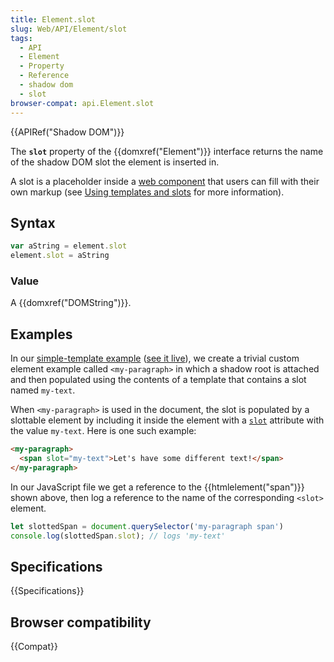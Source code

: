 ```yaml
---
title: Element.slot
slug: Web/API/Element/slot
tags:
  - API
  - Element
  - Property
  - Reference
  - shadow dom
  - slot
browser-compat: api.Element.slot
---
```

{{APIRef("Shadow DOM")}}

The **`slot`** property of the {{domxref("Element")}} interface
returns the name of the shadow DOM slot the element is inserted in.

A slot is a placeholder inside a [web
component](/en-US/docs/Web/Web_Components) that users can fill with their own markup (see [Using templates and
slots](/en-US/docs/Web/Web_Components/Using_templates_and_slots) for more information).

## Syntax

```js
var aString = element.slot
element.slot = aString
```

### Value

A {{domxref("DOMString")}}.

## Examples

In our [simple-template
example](https://github.com/mdn/web-components-examples/tree/master/simple-template) ([see it
live](https://mdn.github.io/web-components-examples/simple-template/)), we create a trivial custom element example called
`<my-paragraph>` in which a shadow root is attached and then populated
using the contents of a template that contains a slot named `my-text`.

When `<my-paragraph>` is used in the document, the slot is populated
by a slottable element by including it inside the element with a
[`slot`](/en-US/docs/Web/HTML/Global_attributes/slot) attribute
with the value `my-text`. Here is one such example:

```html
<my-paragraph>
  <span slot="my-text">Let's have some different text!</span>
</my-paragraph>
```

In our JavaScript file we get a reference to the {{htmlelement("span")}} shown above,
then log a reference to the name of the corresponding `<slot>` element.

```js
let slottedSpan = document.querySelector('my-paragraph span')
console.log(slottedSpan.slot); // logs 'my-text'
```

## Specifications

{{Specifications}}

## Browser compatibility

{{Compat}}

